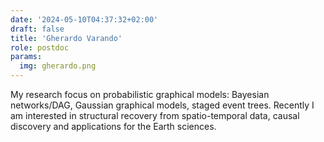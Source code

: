 ```yaml
---
date: '2024-05-10T04:37:32+02:00'
draft: false
title: 'Gherardo Varando'
role: postdoc
params:
  img: gherardo.png 
---
```


My research focus on probabilistic graphical models: Bayesian networks/DAG, Gaussian graphical models, staged event trees. Recently I am interested in structural recovery from spatio-temporal data, causal discovery and applications for the Earth sciences.

